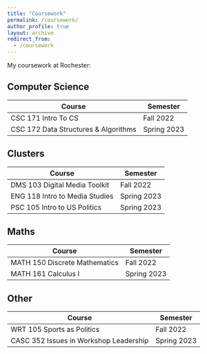 ```yaml
---
title: "Coursework"
permalink: /coursework/
author_profile: true
layout: archive
redirect_from:
  - /coursework
---
```



My coursework at Rochester: 

## Computer Science

| Course      | Semester |
| ----------- | ----------- |
| CSC 171  Intro To CS   | Fall 2022      |
| CSC 172  Data Structures & Algorithms   | Spring 2023        | 

## Clusters

| Course      | Semester |
| ----------- | ----------- |
| DMS 103 Digital Media Toolkit | Fall 2022 |
| ENG 118 Intro to Media Studies | Spring 2023 | 
| PSC 105 Intro to US Politics | Spring 2023 |

## Maths

| Course      | Semester |
| ----------- | ----------- |
| MATH 150 Discrete Mathematics | Fall 2022 |
| MATH 161 Calculus I | Spring 2023 |


## Other


| Course      | Semester |
| ----------- | ----------- |
| WRT 105 Sports as Politics | Fall 2022 |  
| CASC 352 Issues in Workshop Leadership | Spring 2023 |

